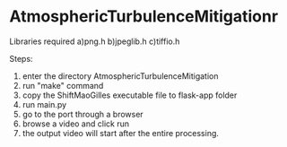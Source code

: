 # AtmosphericTurbulenceMitigationr

Libraries required
a)png.h
b)jpeglib.h
c)tiffio.h

Steps:
1) enter the directory AtmosphericTurbulenceMitigation
2) run "make" command
3) copy the ShiftMaoGilles executable file to flask-app folder
4) run main.py
5) go to the port through a browser
6) browse a video and click run 
8) the output video will start after the entire processing.
